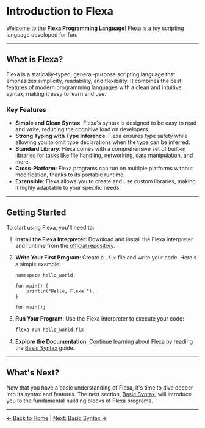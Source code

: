 # Introduction to Flexa

Welcome to the **Flexa Programming Language**! Flexa is a toy scripting language developed for fun.

---

## What is Flexa?

Flexa is a statically-typed, general-purpose scripting language that emphasizes simplicity, readability, and flexibility. It combines the best features of modern programming languages with a clean and intuitive syntax, making it easy to learn and use.

### Key Features
- **Simple and Clean Syntax**: Flexa's syntax is designed to be easy to read and write, reducing the cognitive load on developers.
- **Strong Typing with Type Inference**: Flexa ensures type safety while allowing you to omit type declarations when the type can be inferred.
- **Standard Library**: Flexa comes with a comprehensive set of built-in libraries for tasks like file handling, networking, data manipulation, and more.
- **Cross-Platform**: Flexa programs can run on multiple platforms without modification, thanks to its portable runtime.
- **Extensible**: Flexa allows you to create and use custom libraries, making it highly adaptable to your specific needs.

---

## Getting Started

To start using Flexa, you'll need to:
1. **Install the Flexa Interpreter**: Download and install the Flexa interpreter and runtime from the [official repository](https://github.com/flexa-script).
2. **Write Your First Program**: Create a `.flx` file and write your code. Here's a simple example:

   ```flexa
   namespace hello_world;

   fun main() {
       println("Hello, Flexa!");
   }

   fun main();
   ```

3. **Run Your Program**: Use the Flexa interpreter to execute your code:

   ```bash
   flexa run hello_world.flx
   ```

4. **Explore the Documentation**: Continue learning about Flexa by reading the [Basic Syntax](basic-syntax.md) guide.

---

## What's Next?

Now that you have a basic understanding of Flexa, it's time to dive deeper into its syntax and features. The next section, [Basic Syntax](basic-syntax.md), will introduce you to the fundamental building blocks of Flexa programs.

---

[← Back to Home](../README.md) | [Next: Basic Syntax →](basic-syntax.md)
